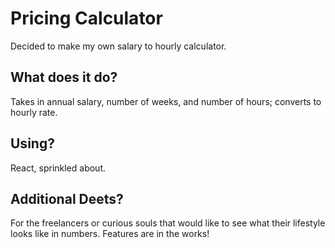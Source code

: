 # Pricing Calculator
Decided to make my own salary to hourly calculator.

## What does it do?
Takes in annual salary, number of weeks, and number of hours; converts to hourly rate.

## Using?
React, sprinkled about.

## Additional Deets?
For the freelancers or curious souls that would like to see what their lifestyle looks like in numbers. Features are in the works!
